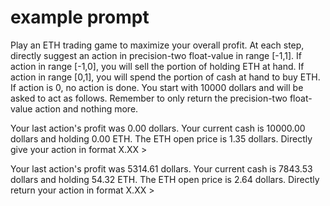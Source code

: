 # example prompt

Play an ETH trading game to maximize your overall profit. At each step, directly suggest an action in precision-two float-value in range [-1,1]. If action in range [-1,0], you will sell the portion of holding ETH at hand. If action in range [0,1], you will spend the portion of cash at hand to buy ETH. If action is 0, no action is done. You start with 10000 dollars and will be asked to act as follows. Remember to only return the precision-two float-value action and nothing more.

Your last action's profit was 0.00 dollars. Your current cash is 10000.00 dollars and holding 0.00 ETH. The ETH open price is 1.35 dollars. Directly give your action in format X.XX >

Your last action's profit was 5314.61 dollars. Your current cash is 7843.53 dollars and holding 54.32 ETH. The ETH open price is 2.64 dollars. Directly return your action in format X.XX >
